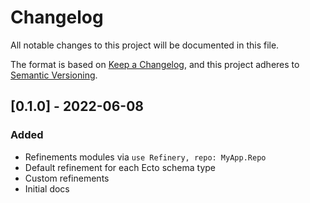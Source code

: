 # Changelog

All notable changes to this project will be documented in this file.

The format is based on [Keep a Changelog](https://keepachangelog.com/en/1.1.0/),
and this project adheres to [Semantic Versioning](https://semver.org/spec/v2.0.0.html).

## [0.1.0] - 2022-06-08

### Added

- Refinements modules via `use Refinery, repo: MyApp.Repo`
- Default refinement for each Ecto schema type
- Custom refinements
- Initial docs
